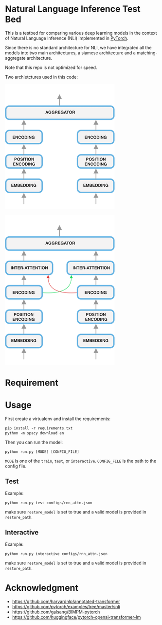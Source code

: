 # Natural Language Inference Test Bed
This is a testbed for comparing various deep learning models in the context of Natural Language Inference (NLI) implemented in [PyTorch](http://pytorch.org).

Since there is no standard architecture for NLI, we have integrated all the models into two main architectures, a siamese architecture and a matching-aggregate architecture.

Note that this repo is not optimized for speed.

Two archietctures used in this code:

![Natural Language Inference Arch 1](assets/nli1.png)


![Natural Language Inference Arch 2](assets/nli2.png)


# Requirement

# Usage

First create a virtualenv and install the requirements:

    pip install -r requirements.txt
    python -m spacy download en

Then you can run the model:

    python run.py [MODE] [CONFIG_FILE]

`MODE` is one of the `train`, `test`, or `interactive`. `CONFIG_FILE` is the path to the config file.

## Test
Example:

    python run.py test configs/rnn_attn.json

make sure `restore_model` is set to true and a valid model is provided in `restore_path`.

## Interactive
Example:

    python run.py interactive configs/rnn_attn.json

make sure `restore_model` is set to true and a valid model is provided in `restore_path`.






# Acknowledgment
- https://github.com/harvardnlp/annotated-transformer
- https://github.com/pytorch/examples/tree/master/snli
- https://github.com/galsang/BIMPM-pytorch
- https://github.com/huggingface/pytorch-openai-transformer-lm